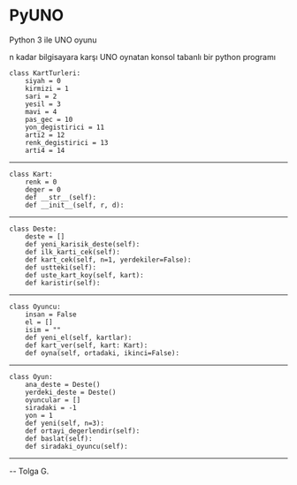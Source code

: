 # PyUNO
Python 3 ile UNO oyunu

n kadar bilgisayara karşı UNO oynatan konsol tabanlı bir python programı

    class KartTurleri:
        siyah = 0
        kirmizi = 1
        sari = 2
        yesil = 3
        mavi = 4
        pas_gec = 10
        yon_degistirici = 11
        arti2 = 12
        renk_degistirici = 13
        arti4 = 14

----

    class Kart:
        renk = 0
        deger = 0
        def __str__(self):
        def __init__(self, r, d):

---

    class Deste:
        deste = []
        def yeni_karisik_deste(self):
        def ilk_karti_cek(self):
        def kart_cek(self, n=1, yerdekiler=False):
        def ustteki(self):
        def uste_kart_koy(self, kart):
        def karistir(self):

----

    class Oyuncu:
        insan = False
        el = []
        isim = ""
        def yeni_el(self, kartlar):
        def kart_ver(self, kart: Kart):
        def oyna(self, ortadaki, ikinci=False):
    
----
    
    class Oyun:
        ana_deste = Deste()
        yerdeki_deste = Deste()
        oyuncular = []
        siradaki = -1
        yon = 1
        def yeni(self, n=3):
        def ortayi_degerlendir(self):
        def baslat(self):
        def siradaki_oyuncu(self):
    
----

-- Tolga G.


